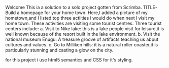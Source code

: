Welcome
This ia a solution to a solo project gotten from Scrimba.
TITLE- Build a homepage for your home town.
Here,I added a picture of my hometown,and I listed top three actiities i would do when next I visit my home town. These activities are visiting some tourist centres.
Three tourist centers include:
a. Visit to Nike lake: this is a lake people visit for leisure,it is well known because of the  resort built in the lake environment.
b. Visit the national museum Enugu: A treasure groove of artifacts teaching us abput cultures and values.
c. Go to Milliken hills: it is a natural roller coaster,it is particularly stunning and casting a glow on the city.

for this project i use html5 semantics and CSS for it's styling.
